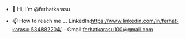 - 👋 Hi, I’m @ferhatkarasu

- 📫 How to reach me ... LinkedIn:https://www.linkedin.com/in/ferhat-karasu-534882204/ - Gmail:ferhatkarasu100@gmail.com

<!---
ferhatkarasu/ferhatkarasu is a ✨ special ✨ repository because its `README.md` (this file) appears on your GitHub profile.
You can click the Preview link to take a look at your changes.
--->
